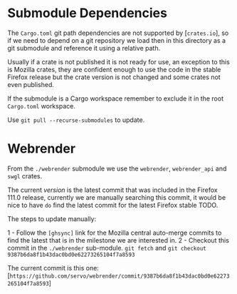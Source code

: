 # Submodule Dependencies

The `Cargo.toml` git path dependencies are not supported by [`crates.io`], so if we need to depend
on a git repository we load then in this directory as a git submodule and reference it using a relative path.

Usually if a crate is not published it is not ready for use, an exception to this is Mozilla crates, they are
confident enough to use the code in the stable Firefox release but the crate version is not changed and some
crates not even published.

If the submodule is a Cargo workspace remember to exclude it in the root `Cargo.toml` workspace.

Use `git pull --recurse-submodules` to update.

# Webrender

From the `./webrender` submodule we use the `webrender`, `webrender_api` and `swgl` crates.

The current *version* is the latest commit that was included in the Firefox 111.0 release, currently we are manually
searching this commit, it would be nice to have `do` find the latest commit for the latest Firefox stable TODO.

The steps to update manually:

1 - Follow the `[ghsync]` link for the Mozilla central auto-merge commits to find the latest that is in the
    milestone we are interested in.
2 - Checkout this commit in the `./webrender` sub-module.
    `git fetch` and `git checkout 9387b6da8f1b43dac0bd0e62273265104f7a8593`

The current commit is this one: [`https://github.com/servo/webrender/commit/9387b6da8f1b43dac0bd0e62273265104f7a8593`]